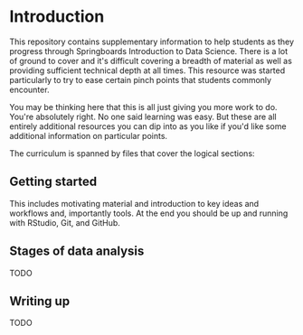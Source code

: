 # Introduction

This repository contains supplementary information to help students
as they progress through Springboards Introduction to Data Science.
There is a lot of ground to cover and it's difficult covering a breadth
of material as well as providing sufficient technical depth at all times.
This resource was started particularly to try to ease certain pinch
points that students commonly encounter.

You may be thinking here that this is all just giving you more work to do.
You're absolutely right. No one said learning was easy. But these are all
entirely additional resources you can dip into as you like if you'd like
some additional information on particular points.

The curriculum is spanned by files that cover the logical sections:

## Getting started

This includes motivating material and introduction to key ideas and
workflows and, importantly tools. At the end you should be up and running
with RStudio, Git, and GitHub.

## Stages of data analysis

TODO

## Writing up

TODO
